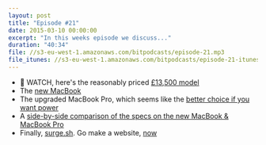 ```yaml
---
layout: post
title: "Episode #21"
date: 2015-03-10 00:00:00
excerpt: "In this weeks episode we discuss..."
duration: "40:34"
file: //s3-eu-west-1.amazonaws.com/bitpodcasts/episode-21.mp3
file_itunes: //s3-eu-west-1.amazonaws.com/bitpodcasts/episode-21-itunes.m4a
---
```


-  WATCH, here's the reasonably priced [£13,500 model](http://store.apple.com/uk/buy-watch/apple-watch-edition?product=MJ3K2B/A&step=detail#)
- The [new MacBook](http://www.apple.com/uk/macbook/)
- The upgraded MacBook Pro, which seems like the [better choice if you want power](http://www.apple.com/uk/macbook-pro/)
- A [side-by-side comparison of the specs on the new MacBook & MacBook Pro](http://www.apple.com/uk/mac/compare/results/?product1=macbook&product2=macbook-pro-retina-13)
- Finally, [surge.sh](http://surge.sh/). Go make a website, [now](https://www.youtube.com/watch?v=-EjdMvYPSVU)
